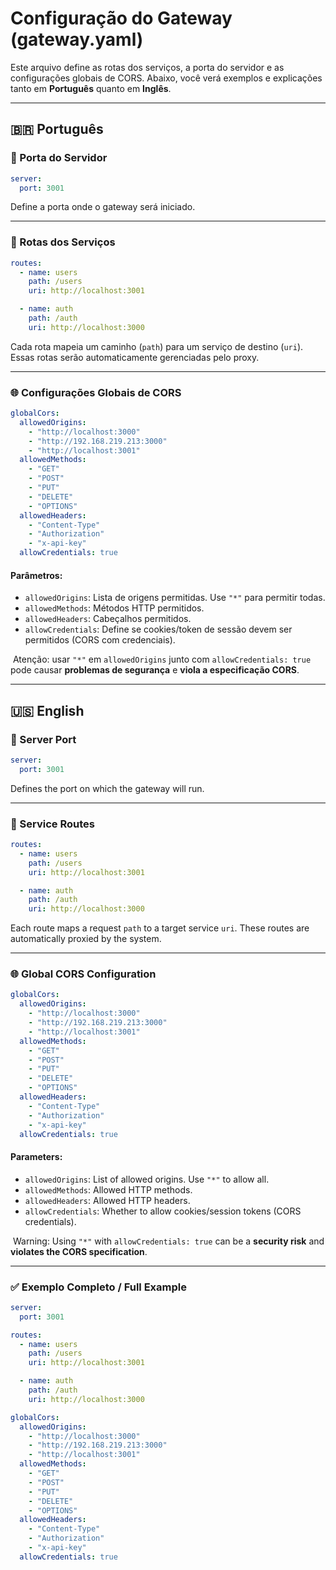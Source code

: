 # Configuração do Gateway (gateway.yaml)

Este arquivo define as rotas dos serviços, a porta do servidor e as configurações globais de CORS. Abaixo, você verá exemplos e explicações tanto em **Português** quanto em **Inglês**.

---

## 🇧🇷 Português

### 📍 Porta do Servidor

```yaml
server:
  port: 3001
```

Define a porta onde o gateway será iniciado.

---

### 🔁 Rotas dos Serviços

```yaml
routes:
  - name: users
    path: /users
    uri: http://localhost:3001

  - name: auth
    path: /auth
    uri: http://localhost:3000
```

Cada rota mapeia um caminho (`path`) para um serviço de destino (`uri`). Essas rotas serão automaticamente gerenciadas pelo proxy.

---

### 🌐 Configurações Globais de CORS

```yaml
globalCors:
  allowedOrigins:
    - "http://localhost:3000"
    - "http://192.168.219.213:3000"
    - "http://localhost:3001"
  allowedMethods:
    - "GET"
    - "POST"
    - "PUT"
    - "DELETE"
    - "OPTIONS"
  allowedHeaders:
    - "Content-Type"
    - "Authorization"
    - "x-api-key"
  allowCredentials: true
```

#### Parâmetros:

* `allowedOrigins`: Lista de origens permitidas. Use `"*"` para permitir todas.
* `allowedMethods`: Métodos HTTP permitidos.
* `allowedHeaders`: Cabeçalhos permitidos.
* `allowCredentials`: Define se cookies/token de sessão devem ser permitidos (CORS com credenciais).

️ Atenção: usar `"*"` em `allowedOrigins` junto com `allowCredentials: true` pode causar **problemas de segurança** e **viola a especificação CORS**.

---

## 🇺🇸 English

### 📍 Server Port

```yaml
server:
  port: 3001
```

Defines the port on which the gateway will run.

---

### 🔁 Service Routes

```yaml
routes:
  - name: users
    path: /users
    uri: http://localhost:3001

  - name: auth
    path: /auth
    uri: http://localhost:3000
```

Each route maps a request `path` to a target service `uri`. These routes are automatically proxied by the system.

---

### 🌐 Global CORS Configuration

```yaml
globalCors:
  allowedOrigins:
    - "http://localhost:3000"
    - "http://192.168.219.213:3000"
    - "http://localhost:3001"
  allowedMethods:
    - "GET"
    - "POST"
    - "PUT"
    - "DELETE"
    - "OPTIONS"
  allowedHeaders:
    - "Content-Type"
    - "Authorization"
    - "x-api-key"
  allowCredentials: true
```

#### Parameters:

* `allowedOrigins`: List of allowed origins. Use `"*"` to allow all.
* `allowedMethods`: Allowed HTTP methods.
* `allowedHeaders`: Allowed HTTP headers.
* `allowCredentials`: Whether to allow cookies/session tokens (CORS credentials).

️ Warning: Using `"*"` with `allowCredentials: true` can be a **security risk** and **violates the CORS specification**.

---

### ✅ Exemplo Completo / Full Example

```yaml
server:
  port: 3001

routes:
  - name: users
    path: /users
    uri: http://localhost:3001

  - name: auth
    path: /auth
    uri: http://localhost:3000

globalCors:
  allowedOrigins:
    - "http://localhost:3000"
    - "http://192.168.219.213:3000"
    - "http://localhost:3001"
  allowedMethods:
    - "GET"
    - "POST"
    - "PUT"
    - "DELETE"
    - "OPTIONS"
  allowedHeaders:
    - "Content-Type"
    - "Authorization"
    - "x-api-key"
  allowCredentials: true
```
